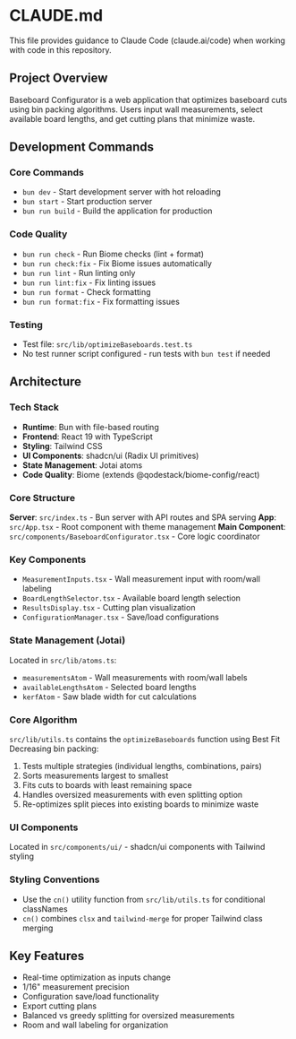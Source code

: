 # CLAUDE.md

This file provides guidance to Claude Code (claude.ai/code) when working with code in this repository.

## Project Overview

Baseboard Configurator is a web application that optimizes baseboard cuts using bin packing algorithms. Users input wall measurements, select available board lengths, and get cutting plans that minimize waste.

## Development Commands

### Core Commands
- `bun dev` - Start development server with hot reloading
- `bun start` - Start production server
- `bun run build` - Build the application for production

### Code Quality
- `bun run check` - Run Biome checks (lint + format)
- `bun run check:fix` - Fix Biome issues automatically
- `bun run lint` - Run linting only
- `bun run lint:fix` - Fix linting issues
- `bun run format` - Check formatting
- `bun run format:fix` - Fix formatting issues

### Testing
- Test file: `src/lib/optimizeBaseboards.test.ts`
- No test runner script configured - run tests with `bun test` if needed

## Architecture

### Tech Stack
- **Runtime**: Bun with file-based routing
- **Frontend**: React 19 with TypeScript
- **Styling**: Tailwind CSS
- **UI Components**: shadcn/ui (Radix UI primitives)
- **State Management**: Jotai atoms
- **Code Quality**: Biome (extends @qodestack/biome-config/react)

### Core Structure

**Server**: `src/index.ts` - Bun server with API routes and SPA serving
**App**: `src/App.tsx` - Root component with theme management
**Main Component**: `src/components/BaseboardConfigurator.tsx` - Core logic coordinator

### Key Components
- `MeasurementInputs.tsx` - Wall measurement input with room/wall labeling
- `BoardLengthSelector.tsx` - Available board length selection
- `ResultsDisplay.tsx` - Cutting plan visualization
- `ConfigurationManager.tsx` - Save/load configurations

### State Management (Jotai)
Located in `src/lib/atoms.ts`:
- `measurementsAtom` - Wall measurements with room/wall labels
- `availableLengthsAtom` - Selected board lengths
- `kerfAtom` - Saw blade width for cut calculations

### Core Algorithm
`src/lib/utils.ts` contains the `optimizeBaseboards` function using Best Fit Decreasing bin packing:
1. Tests multiple strategies (individual lengths, combinations, pairs)
2. Sorts measurements largest to smallest
3. Fits cuts to boards with least remaining space
4. Handles oversized measurements with even splitting option
5. Re-optimizes split pieces into existing boards to minimize waste

### UI Components
Located in `src/components/ui/` - shadcn/ui components with Tailwind styling

### Styling Conventions
- Use the `cn()` utility function from `src/lib/utils.ts` for conditional classNames
- `cn()` combines `clsx` and `tailwind-merge` for proper Tailwind class merging

## Key Features
- Real-time optimization as inputs change
- 1/16" measurement precision
- Configuration save/load functionality
- Export cutting plans
- Balanced vs greedy splitting for oversized measurements
- Room and wall labeling for organization